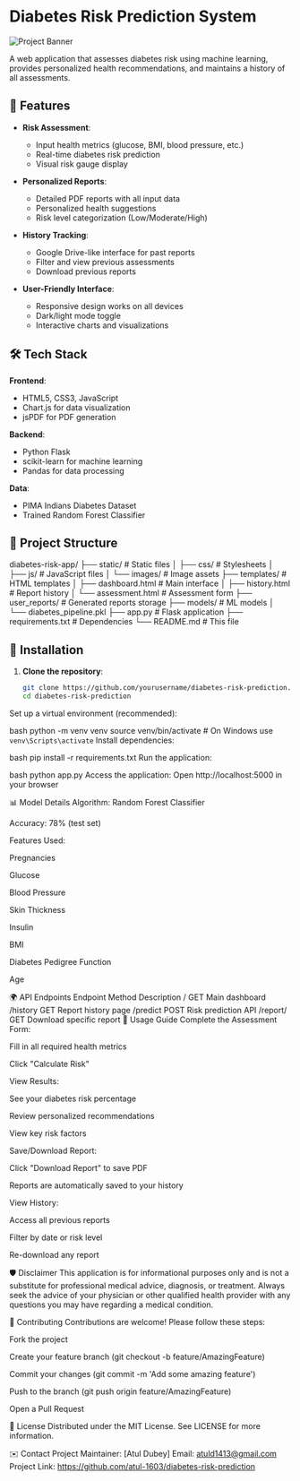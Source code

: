 # Diabetes Risk Prediction System

![Project Banner](static/images/banner.png) <!-- Add your banner image if available -->

A web application that assesses diabetes risk using machine learning, provides personalized health recommendations, and maintains a history of all assessments.

## 🌟 Features

- **Risk Assessment**:
  - Input health metrics (glucose, BMI, blood pressure, etc.)
  - Real-time diabetes risk prediction
  - Visual risk gauge display

- **Personalized Reports**:
  - Detailed PDF reports with all input data
  - Personalized health suggestions
  - Risk level categorization (Low/Moderate/High)

- **History Tracking**:
  - Google Drive-like interface for past reports
  - Filter and view previous assessments
  - Download previous reports

- **User-Friendly Interface**:
  - Responsive design works on all devices
  - Dark/light mode toggle
  - Interactive charts and visualizations

## 🛠️ Tech Stack

**Frontend**:
- HTML5, CSS3, JavaScript
- Chart.js for data visualization
- jsPDF for PDF generation

**Backend**:
- Python Flask
- scikit-learn for machine learning
- Pandas for data processing

**Data**:
- PIMA Indians Diabetes Dataset
- Trained Random Forest Classifier

## 📂 Project Structure
diabetes-risk-app/
├── static/ # Static files
│ ├── css/ # Stylesheets
│ ├── js/ # JavaScript files
│ └── images/ # Image assets
├── templates/ # HTML templates
│ ├── dashboard.html # Main interface
│ ├── history.html # Report history
│ └── assessment.html # Assessment form
├── user_reports/ # Generated reports storage
├── models/ # ML models
│ └── diabetes_pipeline.pkl
├── app.py # Flask application
├── requirements.txt # Dependencies
└── README.md # This file


## 🚀 Installation

1. **Clone the repository**:
   ```bash
   git clone https://github.com/yourusername/diabetes-risk-prediction.git
   cd diabetes-risk-prediction
Set up a virtual environment (recommended):

bash
python -m venv venv
source venv/bin/activate  # On Windows use `venv\Scripts\activate`
Install dependencies:

bash
pip install -r requirements.txt
Run the application:

bash
python app.py
Access the application:
Open http://localhost:5000 in your browser

📊 Model Details
Algorithm: Random Forest Classifier

Accuracy: 78% (test set)

Features Used:

Pregnancies

Glucose

Blood Pressure

Skin Thickness

Insulin

BMI

Diabetes Pedigree Function

Age

🌍 API Endpoints
Endpoint	Method	Description
/	GET	Main dashboard
/history	GET	Report history page
/predict	POST	Risk prediction API
/report/<filename>	GET	Download specific report
📝 Usage Guide
Complete the Assessment Form:

Fill in all required health metrics

Click "Calculate Risk"

View Results:

See your diabetes risk percentage

Review personalized recommendations

View key risk factors

Save/Download Report:

Click "Download Report" to save PDF

Reports are automatically saved to your history

View History:

Access all previous reports

Filter by date or risk level

Re-download any report

🛡️ Disclaimer
This application is for informational purposes only and is not a substitute for professional medical advice, diagnosis, or treatment. Always seek the advice of your physician or other qualified health provider with any questions you may have regarding a medical condition.

🤝 Contributing
Contributions are welcome! Please follow these steps:

Fork the project

Create your feature branch (git checkout -b feature/AmazingFeature)

Commit your changes (git commit -m 'Add some amazing feature')

Push to the branch (git push origin feature/AmazingFeature)

Open a Pull Request

📜 License
Distributed under the MIT License. See LICENSE for more information.

✉️ Contact
Project Maintainer: [Atul Dubey]
Email: atuld1413@gmail.com
Project Link: https://github.com/atul-1603/diabetes-risk-prediction